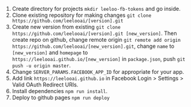 1. Create directory for projects `mkdir leeloo-fb-tokens` and go inside.
2. Clone existing repository for making changes `git clone https://github.com/leelooai/[version].git`
3. Create new version from existing `git clone https://github.com/leelooai/[version].git [new_version]`. Then create repo on github, change remote origin `git remote add origin https://github.com/leelooai/[new_version].git`, change `name` to `[new_version]` and  `homepage` to `https://leelooai.github.io/[new_version]` in `package.json`, push `git push -u origin master`.
4. Change `SERVER_PARAMS.FACEBOOK_APP_ID` for appropriate for your app.
5. Add link `https://leelooai.github.io` in Facebook Login > Settings > Valid OAuth Redirect URIs. 
6. Install dependencies `npm run install`.
7. Deploy to github pages `npm run deploy`